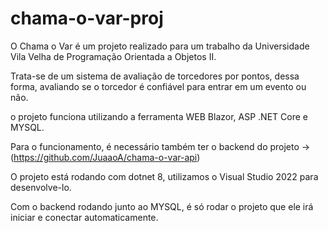 # chama-o-var-proj

O Chama o Var é um projeto realizado para um trabalho da Universidade Vila Velha de Programação Orientada a Objetos II.


Trata-se de um sistema de avaliação de torcedores por pontos, dessa forma, avaliando se o torcedor é confiável 
para entrar em um evento ou não.

o projeto funciona utilizando a ferramenta WEB Blazor, ASP .NET Core e MYSQL.

Para o funcionamento, é necessário também ter o backend do projeto -> (https://github.com/JuaaoA/chama-o-var-api)

O projeto está rodando com dotnet 8, utilizamos o Visual Studio 2022 para desenvolve-lo.

Com o backend rodando junto ao MYSQL, é só rodar o projeto que ele irá iniciar e conectar automaticamente.
